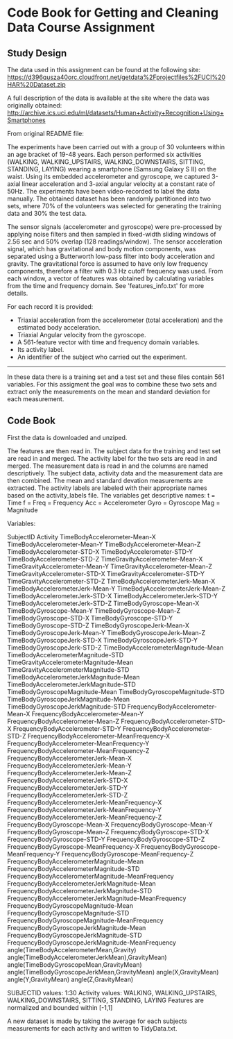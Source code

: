# Code Book for Getting and Cleaning Data Course Assignment

## Study Design
The data used in this assignment can be found at the following site:
https://d396qusza40orc.cloudfront.net/getdata%2Fprojectfiles%2FUCI%20HAR%20Dataset.zip

A full description of the data is available at the site where the data was originally
obtained:
http://archive.ics.uci.edu/ml/datasets/Human+Activity+Recognition+Using+Smartphones

From original README file:

The experiments have been carried out with a group of 30 volunteers within an age bracket of
19-48 years. Each person performed six activities (WALKING, WALKING_UPSTAIRS,
WALKING_DOWNSTAIRS, SITTING, STANDING, LAYING) wearing a smartphone (Samsung Galaxy S II) on
the waist. Using its embedded accelerometer and gyroscope, we captured 3-axial linear
acceleration and 3-axial angular velocity at a constant rate of 50Hz. The experiments have
been video-recorded to label the data manually. The obtained dataset has been randomly
partitioned into two sets, where 70% of the volunteers was selected for generating the
training data and 30% the test data. 

The sensor signals (accelerometer and gyroscope) were pre-processed by applying noise
filters and then sampled in fixed-width sliding windows of 2.56 sec and 50% overlap (128
readings/window). The sensor acceleration signal, which has gravitational and body motion
components, was separated using a Butterworth low-pass filter into body acceleration and
gravity. The gravitational force is assumed to have only low frequency components, therefore
a filter with 0.3 Hz cutoff frequency was used. From each window, a vector of features was
obtained by calculating variables from the time and frequency domain. See
'features_info.txt' for more details. 

For each record it is provided:
- Triaxial acceleration from the accelerometer (total acceleration) and the estimated body
acceleration.
- Triaxial Angular velocity from the gyroscope. 
- A 561-feature vector with time and frequency domain variables. 
- Its activity label. 
- An identifier of the subject who carried out the experiment.

------

In these data there is a training set and a test set and these files contain 561 variables.
For this assigment the goal was to combine these two sets and extract only the measurements
on the mean and standard deviation for each measurement. 

## Code Book

First the data is downloaded and unziped.

The features are then read in.
The subject data for the training and test set are read in and merged.
The activity label for the two sets are read in and merged.
The measurement data is read in and the columns are named descriptively.
The subject data, activity data and the measurement data are then combined.
The mean and standard devation measurements are extracted.
The activity labels are labeled with their appropriate names based on the 
activity_labels file.
The variables get descriptive names:
t = Time
f = Freq = Frequency
Acc = Accelerometer
Gyro = Gyroscope
Mag = Magnitude

Variables:

SubjectID
Activity
TimeBodyAccelerometer-Mean-X
TimeBodyAccelerometer-Mean-Y
TimeBodyAccelerometer-Mean-Z
TimeBodyAccelerometer-STD-X
TimeBodyAccelerometer-STD-Y
TimeBodyAccelerometer-STD-Z
TimeGravityAccelerometer-Mean-X
TimeGravityAccelerometer-Mean-Y
TimeGravityAccelerometer-Mean-Z
TimeGravityAccelerometer-STD-X
TimeGravityAccelerometer-STD-Y
TimeGravityAccelerometer-STD-Z
TimeBodyAccelerometerJerk-Mean-X
TimeBodyAccelerometerJerk-Mean-Y
TimeBodyAccelerometerJerk-Mean-Z
TimeBodyAccelerometerJerk-STD-X
TimeBodyAccelerometerJerk-STD-Y
TimeBodyAccelerometerJerk-STD-Z
TimeBodyGyroscope-Mean-X
TimeBodyGyroscope-Mean-Y
TimeBodyGyroscope-Mean-Z
TimeBodyGyroscope-STD-X
TimeBodyGyroscope-STD-Y
TimeBodyGyroscope-STD-Z
TimeBodyGyroscopeJerk-Mean-X
TimeBodyGyroscopeJerk-Mean-Y
TimeBodyGyroscopeJerk-Mean-Z
TimeBodyGyroscopeJerk-STD-X
TimeBodyGyroscopeJerk-STD-Y
TimeBodyGyroscopeJerk-STD-Z
TimeBodyAccelerometerMagnitude-Mean
TimeBodyAccelerometerMagnitude-STD
TimeGravityAccelerometerMagnitude-Mean
TimeGravityAccelerometerMagnitude-STD
TimeBodyAccelerometerJerkMagnitude-Mean
TimeBodyAccelerometerJerkMagnitude-STD
TimeBodyGyroscopeMagnitude-Mean
TimeBodyGyroscopeMagnitude-STD
TimeBodyGyroscopeJerkMagnitude-Mean
TimeBodyGyroscopeJerkMagnitude-STD
FrequencyBodyAccelerometer-Mean-X
FrequencyBodyAccelerometer-Mean-Y
FrequencyBodyAccelerometer-Mean-Z
FrequencyBodyAccelerometer-STD-X
FrequencyBodyAccelerometer-STD-Y
FrequencyBodyAccelerometer-STD-Z
FrequencyBodyAccelerometer-MeanFrequency-X
FrequencyBodyAccelerometer-MeanFrequency-Y
FrequencyBodyAccelerometer-MeanFrequency-Z
FrequencyBodyAccelerometerJerk-Mean-X
FrequencyBodyAccelerometerJerk-Mean-Y
FrequencyBodyAccelerometerJerk-Mean-Z
FrequencyBodyAccelerometerJerk-STD-X
FrequencyBodyAccelerometerJerk-STD-Y
FrequencyBodyAccelerometerJerk-STD-Z
FrequencyBodyAccelerometerJerk-MeanFrequency-X
FrequencyBodyAccelerometerJerk-MeanFrequency-Y
FrequencyBodyAccelerometerJerk-MeanFrequency-Z
FrequencyBodyGyroscope-Mean-X
FrequencyBodyGyroscope-Mean-Y
FrequencyBodyGyroscope-Mean-Z
FrequencyBodyGyroscope-STD-X
FrequencyBodyGyroscope-STD-Y
FrequencyBodyGyroscope-STD-Z
FrequencyBodyGyroscope-MeanFrequency-X
FrequencyBodyGyroscope-MeanFrequency-Y
FrequencyBodyGyroscope-MeanFrequency-Z
FrequencyBodyAccelerometerMagnitude-Mean
FrequencyBodyAccelerometerMagnitude-STD
FrequencyBodyAccelerometerMagnitude-MeanFrequency
FrequencyBodyAccelerometerJerkMagnitude-Mean
FrequencyBodyAccelerometerJerkMagnitude-STD
FrequencyBodyAccelerometerJerkMagnitude-MeanFrequency
FrequencyBodyGyroscopeMagnitude-Mean
FrequencyBodyGyroscopeMagnitude-STD
FrequencyBodyGyroscopeMagnitude-MeanFrequency
FrequencyBodyGyroscopeJerkMagnitude-Mean
FrequencyBodyGyroscopeJerkMagnitude-STD
FrequencyBodyGyroscopeJerkMagnitude-MeanFrequency
angle(TimeBodyAccelerometerMean,Gravity)
angle(TimeBodyAccelerometerJerkMean),GravityMean)
angle(TimeBodyGyroscopeMean,GravityMean)
angle(TimeBodyGyroscopeJerkMean,GravityMean)
angle(X,GravityMean)
angle(Y,GravityMean)
angle(Z,GravityMean)

SUBJECTID values: 1:30
Activity values: WALKING, WALKING_UPSTAIRS, WALKING_DOWNSTAIRS, SITTING, STANDING, LAYING
Features are normalized and bounded within [-1,1]



A new dataset is made by taking the average for each subjects measurements for each 
activity and written to TidyData.txt.

